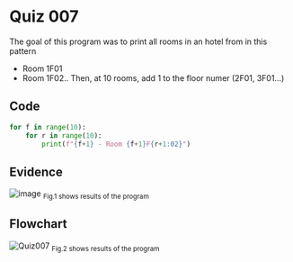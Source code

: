 # Quiz 007
The goal of this program was to print all rooms in an hotel from in this pattern
- Room 1F01
- Room 1F02..
Then, at 10 rooms, add 1 to the floor numer (2F01, 3F01...)

## Code

```py
for f in range(10):
    for r in range(10):
        print(f"{f+1} - Room {f+1}F{r+1:02}")      
```

## Evidence
![image](https://github.com/Amine-Itani/Unit-1/assets/123438294/ff1f5e5f-4a93-410f-88b9-e550a4e7abd3)
<sub>Fig.1 shows results of the program

## Flowchart
![Quiz007](https://github.com/Amine-Itani/Unit-1/assets/123438294/4f8b2d75-83f0-4dfe-ab66-e54bb123d515)
<sub>Fig.2 shows results of the program
